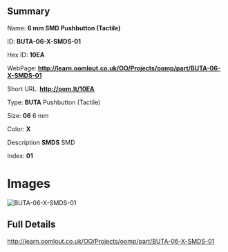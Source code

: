 

## Summary
 
Name: __6 mm SMD Pushbutton (Tactile)__

ID: __BUTA-06-X-SMDS-01__

Hex ID: __10EA__

WebPage: __http://learn.oomlout.co.uk/OO/Projects/oomp/part/BUTA-06-X-SMDS-01__

Short URL: __http://oom.lt/10EA__


Type: __BUTA__ Pushbutton (Tactile) 

Size: __06__ 6 mm 

Color: __X__  

Description __SMDS__ SMD 

Index: __01__


# Images
![BUTA-06-X-SMDS-01](http://oomlout.com/oomp-gen/parts/BUTA-06-X-SMDS-01/BUTA-06-X-SMDS-01_420.jpg)



## Full Details

 http://learn.oomlout.co.uk/OO/Projects/oomp/part/BUTA-06-X-SMDS-01














